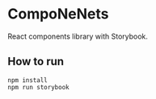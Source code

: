 # СompoNeNets

React components library with Storybook.

## How to run
```
npm install
npm run storybook
```
